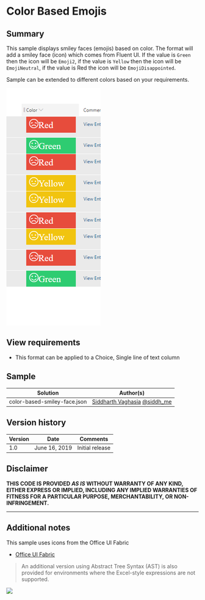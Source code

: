 # Color Based Emojis

## Summary
This sample displays smiley faces (emojis) based on color. The format will add a smiley face (icon) which comes from Fluent UI. If the value is `Green` then the icon will be `Emoji2`, if the value is `Yellow` then the icon will be `EmojiNeutral`, if the value is Red the icon will be `EmojiDisappointed`.

Sample can be extended to different colors based on your requirements.

![screenshot of the sample](./assets/screenshot.png)

## View requirements
- This format can be applied to a Choice, Single line of text column

## Sample

Solution|Author(s)
--------|---------
color-based-smiley-face.json | [Siddharth Vaghasia](https://github.com/siddharth-vaghasia) [@siddh_me](https://twitter.com/siddh_me)

## Version history

Version|Date|Comments
-------|----|--------
1.0|June 16, 2019|Initial release


## Disclaimer
**THIS CODE IS PROVIDED *AS IS* WITHOUT WARRANTY OF ANY KIND, EITHER EXPRESS OR IMPLIED, INCLUDING ANY IMPLIED WARRANTIES OF FITNESS FOR A PARTICULAR PURPOSE, MERCHANTABILITY, OR NON-INFRINGEMENT.**

---

## Additional notes
This sample uses icons from the Office UI Fabric

- [Office UI Fabric](https://developer.microsoft.com/en-us/fabric)

> An additional version using Abstract Tree Syntax (AST) is also provided for environments where the Excel-style expressions are not supported.

<img src="https://pnptelemetry.azurewebsites.net/list-formatting/column-samples/color-based-smiley-face" />
